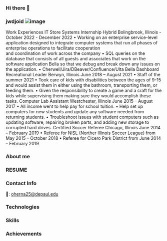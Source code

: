 ### Hi there 👋
### jwdjoid ![image](https://user-images.githubusercontent.com/92398689/208182421-4e90a8d4-9b94-49c1-8821-0005478936ad.png)
Work Experiences
  IT Store Systems Internship Hybrid Bolingbrook, Illinois - October 2022 - December 2022
    • Working on an enterprise service-level application designed to integrate computer 
      systems that run all phases of enterprise operations to facilitate cooperation       
      and coordination of work across the company
    • SQL queries on the database that consists of all guests and associates that work on
      the software application Bella so that we debug and break down any issues on       
      the application. 
    • Cherwell/Jira/DBeaver/Confluence/Ulta Bella Dashboard
  Recreational Leader Berwyn, Illinois June 2018 – August 2021
    • Staff of the summer 2021
    • Took care of kids with disabilities between the ages of 9-15 and would assist them in 
      either using the bathroom, transporting them, or feeding them.
    • Given the responsibility to create a game and a craft for the kids while supervising 
      them making sure they would accomplish these tasks. 
  Computer Lab Assistant Westchester, Illinois June 2015 – August 2017
    • All income went to help pay for school tuition.
    • Help set up computers for new students and update any software needed from returning 
      students.
    • Troubleshoot issues with student computers such as updating software, repairing 
      broken parts, and adding new storage to corrupted hard drives.
  Certified Soccer Referee Chicago, Illinois June 2014 – February 2019
    • Referee for NISL (Norther Illinois Soccer League) from May 2015 – October 2018
    • Referee for Cicero Park District from June 2014 – February 2019

### About me
### RESUME
### Contact Info
  📧: oherna25@depaul.edu
  
### Technologies
### Skills
### Achievements 


<!--
**ozziebot/ozziebot** is a ✨ _special_ ✨ repository because its `README.md` (this file) appears on your GitHub profile.

Here are some ideas to get you started:

- 🔭 I’m currently working on ...
- 🌱 I’m currently learning ...
- 👯 I’m looking to collaborate on ...
- 🤔 I’m looking for help with ...
- 💬 Ask me about ...
- 📫 How to reach me: ...
- 😄 Pronouns: ...
- ⚡ Fun fact: ...
-->
